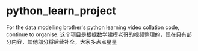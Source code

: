 # python_learn_project
For the data modelling brother's python learning video collation code, continue to organise.
这个项目是根据数学建模老哥的视频整理的，现在只有部分内容，其他部分将后续补全，大家多点点星星
